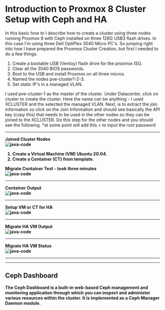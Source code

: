 # Introduction to Proxmox 8 Cluster Setup with Ceph and HA

In this basic how to I describe how to create a cluster using three nodes running Proxmox 8 with Ceph installed on three 128G USB3 flash drives. In this case I'm using three Dell OptiPlex 3040 Micro PC's. So jumping right into how I have prepared the Proxmox Cluster Creation, but first I needed to do a few things.

1) Create a bootable USB (Ventoy) flash drive for the proxmox ISO.
2) Clear all the 3040 BIOS passwords.
3) Boot to the USB and install Proxmox on all three micros.
4) Named the nodes pve-cluster1-2-3.
5) Set static IP's in a managed VLAN.
 
I used pve-cluster-1 as the master of the cluster. Under Datacenter, click on cluster to create the cluster. Here the name can be anything - I used XCLUSTER and the selected the managed VLAN. Next, is to extract the join information so click on the Join Information and should see basically the API key (copy this) that needs to be used in the other nodes so they can be joined to the XCLUSTER. Do this step for the other nodes and you should see the following.
*at some point will add this >  to input the root password<hr>

<b>Joined Cluster Nodes<br>
![java-code](https://raw.githubusercontent.com/rBums/cheat-sheets/main/server_management/proxmox/ceph/images/ceph-01.png)</br>

1) Create a Virtual Machine (VM) Ubuntu 20.04.
2) Create a Container (CT) from template.

<b>Migrate Container Test - took three minutes</b><br>
![java-code](https://raw.githubusercontent.com/rBums/cheat-sheets/main/server_management/proxmox/ceph/images/ct-migrate-3MIN.png)<hr>
<b>Container Output</b><br>
![java-code](https://raw.githubusercontent.com/rBums/cheat-sheets/main/server_management/proxmox/ceph/images/ct-migrate-output.png)<hr>
<b>Setup VM or CT for HA</b><br>
![java-code](https://raw.githubusercontent.com/rBums/cheat-sheets/main/server_management/proxmox/ceph/images/vm-HA-add.png)<hr>
<b>Migrate HA VM Output</b><br>
![java-code](https://raw.githubusercontent.com/rBums/cheat-sheets/main/server_management/proxmox/ceph/images/vm-migrate-output.png)<hr>
<b>Migrate HA VM Status</b><br>
![java-code](https://raw.githubusercontent.com/rBums/cheat-sheets/main/server_management/proxmox/ceph/images/vm-migrate-status.png)<hr>

---

## Ceph Dashboard

  The Ceph Dashboard is a built-in web-based Ceph management and monitoring application through which you can inspect and administer various resources within the cluster. It is implemented as a Ceph Manager Daemon module.